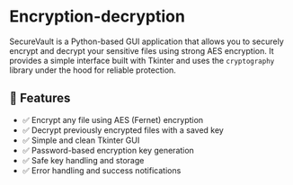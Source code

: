 # Encryption-decryption
SecureVault is a Python-based GUI application that allows you to securely encrypt and decrypt your sensitive files using strong AES encryption. It provides a simple interface built with Tkinter and uses the `cryptography` library under the hood for reliable protection.

## 🚀 Features

- ✅ Encrypt any file using AES (Fernet) encryption
- ✅ Decrypt previously encrypted files with a saved key
- ✅ Simple and clean Tkinter GUI
- ✅ Password-based encryption key generation
- ✅ Safe key handling and storage
- ✅ Error handling and success notifications
